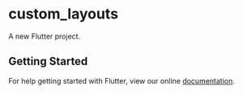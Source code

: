 # custom_layouts

A new Flutter project.

## Getting Started

For help getting started with Flutter, view our online
[documentation](https://flutter.io/).
